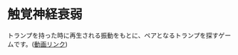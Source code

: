 # 触覚神経衰弱
トランプを持った時に再生される振動をもとに、ペアとなるトランプを探すゲームです。([動画リンク](https://youtu.be/S5wOaD7PLeY?si=hwNOAZIBbVaeEwYn))

